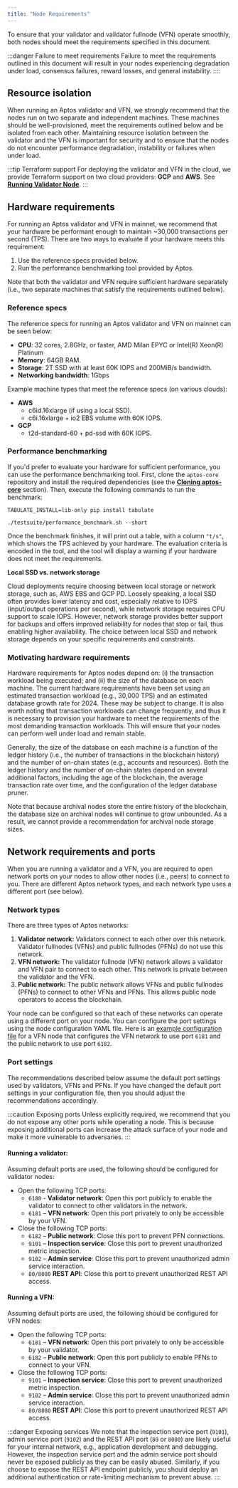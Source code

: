 ```yaml
---
title: "Node Requirements"
---
```


To ensure that your validator and validator fullnode (VFN) operate smoothly, both nodes should meet the
requirements specified in this document.

:::danger Failure to meet requirements
Failure to meet the requirements outlined in this document will result in your nodes experiencing degradation under load,
consensus failures, reward losses, and general instability.
::::

## Resource isolation

When running an Aptos validator and VFN, we strongly recommend that the nodes run on two separate and
independent machines. These machines should be well-provisioned, meet the requirements outlined below and
be isolated from each other. Maintaining resource isolation between the validator and the VFN is important
for security and to ensure that the nodes do not encounter performance degradation, instability or failures when
under load.

:::tip Terraform support
For deploying the validator and VFN in the cloud, we provide Terraform support on two cloud providers: **GCP** and **AWS**. See [**Running Validator Node**](running-validator-node/index.md).
:::

## Hardware requirements

For running an Aptos validator and VFN in mainnet, we recommend that your hardware be performant enough to maintain
~30,000 transactions per second (TPS). There are two ways to evaluate if your hardware meets this requirement:

1. Use the reference specs provided below.
1. Run the performance benchmarking tool provided by Aptos.

Note that both the validator and VFN require sufficient hardware separately (i.e., two separate machines that
satisfy the requirements outlined below).

### Reference specs

The reference specs for running an Aptos validator and VFN on mainnet can be seen below:

- **CPU**: 32 cores, 2.8GHz, or faster, AMD Milan EPYC or Intel(R) Xeon(R) Platinum
- **Memory**: 64GB RAM.
- **Storage**: 2T SSD with at least 60K IOPS and 200MiB/s bandwidth.
- **Networking bandwidth**: 1Gbps

Example machine types that meet the reference specs (on various clouds):

- **AWS**
  - c6id.16xlarge (if using a local SSD).
  - c6i.16xlarge + io2 EBS volume with 60K IOPS.
- **GCP**
  - t2d-standard-60 + pd-ssd with 60K IOPS.

### Performance benchmarking

If you'd prefer to evaluate your hardware for sufficient performance, you can use the performance benchmarking
tool. First, clone the `aptos-core` repository and install the required dependencies (see the
[**Cloning aptos-core**](https://aptos.dev/guides/building-from-source#clone-the-aptos-core-repo) section).
Then, execute the following commands to run the benchmark:

```
TABULATE_INSTALL=lib-only pip install tabulate

./testsuite/performance_benchmark.sh --short
```

Once the benchmark finishes, it will print out a table, with a column `"t/s"`, which shows the TPS achieved by your
hardware. The evaluation criteria is encoded in the tool, and the tool will display a warning if your hardware does
not meet the requirements.

**Local SSD vs. network storage**

Cloud deployments require choosing between local storage or network storage, such as, AWS EBS and GCP PD.
Loosely speaking, a local SSD often provides lower latency and cost, especially relative to IOPS (input/output
operations per second), while network storage requires CPU support to scale IOPS. However, network
storage provides better support for backups and offers improved reliability for nodes that stop or fail, thus enabling
higher availability. The choice between local SSD and network storage depends on your specific requirements and
constraints.

### Motivating hardware requirements

Hardware requirements for Aptos nodes depend on: (i) the transaction workload being executed; and (ii) the size of the
database on each machine. The current hardware requirements have been set using an estimated transaction workload
(e.g., 30,000 TPS) and an estimated database growth rate for 2024. These may be subject to change. It is also worth
noting that transaction workloads can change frequently, and thus it is necessary to provision your hardware to meet the
requirements of the most demanding transaction workloads. This will ensure that your nodes can perform well under
load and remain stable.

Generally, the size of the database on each machine is a function of the ledger history (i.e., the number
of transactions in the blockchain history) and the number of on-chain states (e.g., accounts and resources).
Both the ledger history and the number of on-chain states depend on several additional factors, including the age
of the blockchain, the average transaction rate over time, and the configuration of the ledger database pruner.

Note that because archival nodes store the entire history of the blockchain, the database size on archival nodes will
continue to grow unbounded. As a result, we cannot provide a recommendation for archival node storage sizes.

## Network requirements and ports

When you are running a validator and a VFN, you are required to open network ports on your nodes to allow other
nodes (i.e., peers) to connect to you. There are different Aptos network types, and each network type uses a different port (see below).

### Network types

There are three types of Aptos networks:

1. **Validator network:** Validators connect to each other over this network. Validator fullnodes (VFNs) and public fullnodes (PFNs) do not use this network.
1. **VFN network:** The validator fullnode (VFN) network allows a validator and VFN pair to connect to each other. This network is private between the validator and the VFN.
1. **Public network:** The public network allows VFNs and public fullnodes (PFNs) to connect to other VFNs and PFNs. This allows public node operators to access the blockchain.

Your node can be configured so that each of these networks can operate using a different port on your node. You can configure
the port settings using the node configuration YAML file. Here is an [example
configuration file](https://github.com/aptos-labs/aptos-core/blob/4ce85456853c7b19b0a751fb645abd2971cc4c0c/docker/compose/aptos-node/fullnode.yaml#L10) for a VFN node
that configures the VFN network to use port `6181` and the public network to use port `6182`.

### Port settings

The recommendations described below assume the default port settings used by validators, VFNs and PFNs. If you have
changed the default port settings in your configuration file, then you should adjust the recommendations accordingly.

:::caution Exposing ports
Unless explicitly required, we recommend that you do not expose any other ports while operating a node. This is because
exposing additional ports can increase the attack surface of your node and make it more vulnerable to adversaries.
:::

#### Running a validator:

Assuming default ports are used, the following should be configured for validator nodes:

- Open the following TCP ports:
  - `6180` - **Validator network**: Open this port publicly to enable the validator to connect to other validators in the network.
  - `6181` – **VFN network**: Open this port privately to only be accessible by your VFN.
- Close the following TCP ports:
  - `6182` – **Public network**: Close this port to prevent PFN connections.
  - `9101` – **Inspection service**: Close this port to prevent unauthorized metric inspection.
  - `9102` – **Admin service**: Close this port to prevent unauthorized admin service interaction.
  - `80/8080` **REST API**: Close this port to prevent unauthorized REST API access.

#### Running a VFN:

Assuming default ports are used, the following should be configured for VFN nodes:

- Open the following TCP ports:
  - `6181` – **VFN network**: Open this port privately to only be accessible by your validator.
  - `6182` – **Public network**: Open this port publicly to enable PFNs to connect to your VFN.
- Close the following TCP ports:
  - `9101` – **Inspection service**: Close this port to prevent unauthorized metric inspection.
  - `9102` – **Admin service**: Close this port to prevent unauthorized admin service interaction.
  - `80/8080` **REST API**: Close this port to prevent unauthorized REST API access.

:::danger Exposing services
We note that the inspection service port (`9101`), admin service port (`9102`) and the REST API port (`80` or `8080`)
are likely useful for your internal network, e.g., application development and debugging. However, the inspection service
port and the admin service port should never be exposed publicly as they can be easily abused. Similarly, if you choose
to expose the REST API endpoint publicly, you should deploy an additional authentication or rate-limiting mechanism to
prevent abuse.
:::
